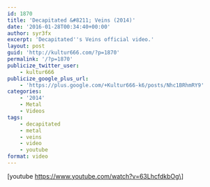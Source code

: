 ```yaml
---
id: 1870
title: 'Decapitated &#8211; Veins (2014)'
date: '2016-01-28T00:34:40+00:00'
author: syr3fx
excerpt: 'Decapitated''s Veins official video.'
layout: post
guid: 'http://kultur666.com/?p=1870'
permalink: '/?p=1870'
publicize_twitter_user:
    - kultur666
publicize_google_plus_url:
    - 'https://plus.google.com/+Kultur666-k6/posts/Nhc1BRhmRY9'
categories:
    - '2014'
    - Metal
    - Videos
tags:
    - decapitated
    - metal
    - veins
    - video
    - youtube
format: video
---
```


\[youtube https://www.youtube.com/watch?v=63LhcfdkbOg\]